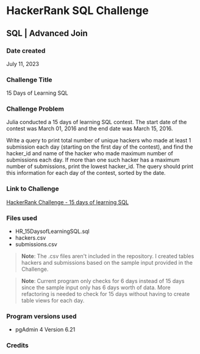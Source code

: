
# HackerRank SQL Challenge

## SQL | Advanced Join

### Date created
July 11, 2023

### Challenge Title
15 Days of Learning SQL

### Challenge Problem
Julia conducted a 15 days of learning SQL contest. The start date of the contest was March 01, 2016 and the end date was March 15, 2016.

Write a query to print total number of unique hackers who made at least 1 submission each day (starting on the first day of the contest), and find the hacker_id and name of the hacker who made maximum number of submissions each day. If more than one such hacker has a maximum number of submissions, print the lowest hacker_id. The query should print this information for each day of the contest, sorted by the date.

### Link to Challenge
[HackerRank Challenge - 15 days of learning SQL]((https://www.hackerrank.com/challenges/15-days-of-learning-sql/problem?isFullScreen=true))

### Files used
- HR_15DaysofLearningSQL.sql
- hackers.csv
- submissions.csv
>**Note**: The .csv files aren't included in the repository. I created tables hackers and submissions based on the sample input provided in the Challenge.

>**Note**: Current program only checks for 6 days instead of 15 days since the sample input only has 6 days worth of data. More refactoring is needed to check for 15 days without having to create table views for each day.

### Program versions used
- pgAdmin 4 Version 6.21

### Credits